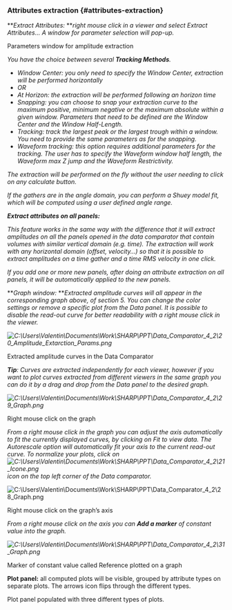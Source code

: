 ### Attributes extraction {#attributes-extraction}

**_Extract Attributes:_ **_right mouse click in a viewer and select Extract Attributes… A window for parameter selection will pop-up._

Parameters window for amplitude extraction

_You have the choice between several_ **_Tracking Methods_**_._

*   _Window Center: you only need to specify the Window Center, extraction will be performed horizontally_
*   _OR_
*   _At Horizon: the extraction will be performed following an horizon time_
*   _Snapping: you can choose to snap your extraction curve to the maximum positive, minimum negative or the maximum absolute within a given window. Parameters that need to be defined are the Window Center and the Window Half-Length._
*   _Tracking: track the largest peak or the largest trough within a window. You need to provide the same parameters as for the snapping._
*   _Waveform tracking: this option requires additional parameters for the tracking. The user has to specify the Waveform window half length, the Waveform max Z jump and the Waveform Restrictivity._

_The extraction will be performed on the fly without the user needing to click on any calculate button._

_If the gathers are in the angle domain, you can perform a Shuey model fit, which will be computed using a user defined angle range._

**_Extract attributes on all panels:_**

_This feature works in the same way with the difference that it will extract amplitudes on all the panels opened in the data comparator that contain volumes with similar vertical domain (e.g. time). The extraction will work with any horizontal domain (offset, velocity…) so that it is possible to extract amplitudes on a time gather and a time RMS velocity in one click._

_If you add one or more new panels, after doing an attribute extraction on all panels, it will be automatically applied to the new panels._

**_Graph window:_ **_Extracted amplitude curves will all appear in the corresponding graph above, of section 5\. You can change the color settings or remove a specific plot from the Data panel. It is possible to disable the read-out curve for better readability with a right mouse click in the viewer._

_![C:\Users\Valentin\Documents\Work\SHARP\PPT\Data_Comparator_4_2\20_Amplitude_Extarction_Params.png](C:\Temp\Gitbook3\export\assets\cusersvalentindocumentsworksh.png)_

Extracted amplitude curves in the Data Comparator

**_Tip_**_: Curves are extracted independently for each viewer, however if you want to plot curves extracted from different viewers in the same graph you can do it by a drag and drop from the Data panel to the desired graph._

_![C:\Users\Valentin\Documents\Work\SHARP\PPT\Data_Comparator_4_2\29_Graph.png](C:\Temp\Gitbook3\export\assets\cusersvalentindocumentsworksh.png)_

Right mouse click on the graph

_From a right mouse click in the graph you can adjust the axis automatically to fit the currently displayed curves, by clicking on Fit to view data. The Autorescale option will automatically fit your axis to the current read-out curve. To normalize your plots, click on ![C:\Users\Valentin\Documents\Work\SHARP\PPT\Data_Comparator_4_2\21_Icone.png](C:\Temp\Gitbook3\export\assets\cusersvalentindocumentsworksh.png) icon on the top left corner of the Data comparator._

![C:\Users\Valentin\Documents\Work\SHARP\PPT\Data_Comparator_4_2\28_Graph.png](C:\Temp\Gitbook3\export\assets\cusersvalentindocumentsworksh.png)

Right mouse click on the graph’s axis

_From a right mouse click on the axis you can_ **_Add a marker_** _of constant value into the graph._

_![C:\Users\Valentin\Documents\Work\SHARP\PPT\Data_Comparator_4_2\31_Graph.png](C:\Temp\Gitbook3\export\assets\cusersvalentindocumentsworksh.png)_

Marker of constant value called Reference plotted on a graph

**Plot panel:** all computed plots will be visible, grouped by attribute types on separate plots. The arrows icon flips through the different types.

Plot panel populated with three different types of plots.